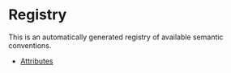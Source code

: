 <!--- Hugo front matter used to generate the website version of this page:
weight: -2
--->

# Registry

This is an automatically generated registry of available semantic conventions.

- [Attributes](attributes/README.md)
